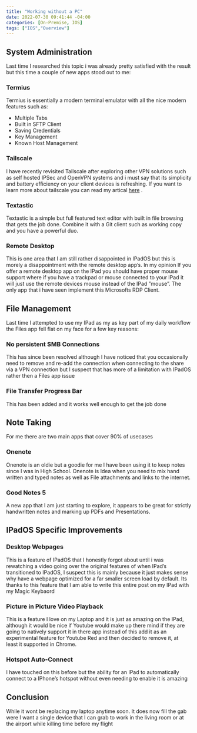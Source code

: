 ```yaml
---
title: "Working without a PC"
date: 2022-07-30 09:41:44 -04:00
categories: [On-Premise, IOS]
tags: ["IOS","Overview"]
---
```


## System Administration
Last time I researched this topic i was already pretty satisfied with the result but this time a couple of new apps stood out to me:

### Termius
Termius is essentially a modern terminal emulator with all the nice modern features such as:
* Multiple Tabs
* Built in SFTP Client
* Saving Credentials
* Key Management
* Known Host Management

### Tailscale
I have recently revisited Tailscale after exploring other VPN solutions such as self hosted IPSec and OpenVPN systems and i must say that its simplicity and battery efficiency on your client devices is refreshing. If you want to learn more about tailscale you can read my artical [here](https://www.ryanvanmassenhoven.com/posts/Tailscale/) .

### Textastic
Textastic is a simple but full featured text editor with built in file browsing that gets the job done. Combine it with a Git client such as working copy and you have a powerful duo.

### Remote Desktop
This is one area that I am still rather disappointed in IPadOS but this is morely a disappointment with the remote desktop app’s. In my opinion If you offer a remote desktop app on the IPad you should have proper mouse support where if you have a trackpad or mouse connected to your IPad it will just use the remote devices mouse instead of the IPad ”mouse”. The only app that i have seen implement this Microsofts RDP Client.

## File Management
Last time I attempted to use my IPad as my as key part of my daily workflow the Files app fell flat on my face for a few key reasons:

### No persistent SMB Connections
This has since been resolved although I have noticed that you occasionally need to remove and re-add the connection when connecting to the share via a VPN connection but I suspect that has more of a limitation with IPadOS rather then a Files app issue

### File Transfer Progress Bar
This has been added and it works well enough to get the job done

## Note Taking
For me there are two main apps that cover 90% of usecases

### Onenote
Onenote is an oldie but a goodie for me I have been using it to keep notes since I was in High School. Onenote is Idea when you need to mix hand written and typed notes as well as File attachments and links to the internet.

### Good Notes 5
A new app that I am just starting to explore, it appears to be great for strictly handwritten notes and marking up PDFs and Presentations.

## IPadOS Specific Improvements
### Desktop Webpages
This is a feature of IPadOS that I honestly forgot about until i was rewatching a video going over the original features of when IPad’s transitioned to IPadOS, I suspect this is mainly because it just makes sense why have a webpage optimized for a far smaller screen load by default. Its thanks to this feature that I am able to write this entire post on my IPad with my Magic Keybaord

### Picture in Picture Video Playback
This is a feature I love on my Laptop and it is just as amazing on the IPad, although it would be nice if Youtube would make up there mind if they are going to natively support it in there app instead of this add it as an experimental feature for Youtube Red and then decided to remove it, at least it supported in Chrome.

### Hotspot Auto-Connect
I have touched on this before but the ability for an IPad to automatically connect to a IPhone’s hotspot without even needing to enable it is amazing

## Conclusion
While it wont be replacing my laptop anytime soon. It does now fill the gab were I want a single device that I can grab to work in the living room or at the airport while killing time before my flight